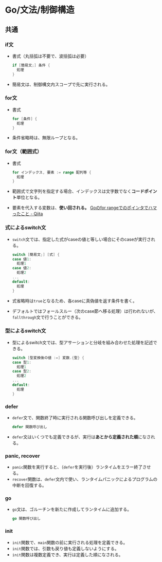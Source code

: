 # Go/文法/制御構造

## 共通

### if文

- 書式（丸括弧は不要で、波括弧は必要）

  ```go
  if [簡易文;] 条件 {
    処理
  }
  ```

- 簡易文は、制御構文内スコープで先に実行される。

### for文

- 書式

  ```go
  for [条件] {
    処理
  }
  ```

- 条件省略時は、無限ループとなる。

### for文（範囲式）

- 書式

  ```go
  for インデックス, 要素 := range 配列等 {
    処理
  }
  ```

- 範囲式で文字列を指定する場合、インデックスは文字数でなく**コードポイント**単位となる。

- 要素を代入する変数は、**使い回される。**
  [Goのfor rangeでのポインタでハマったこと - Qiita](https://qiita.com/uchiko/items/1c611f0db618ce9dc0a9)

### 式によるswitch文

- `switch`文では、指定した式がcaseの値と等しい場合にそのcaseが実行される。

  ```go
  switch [簡易文;] [式] {
  case 値1:
    処理1
  case 値2:
    処理2
  ...
  default:
    処理
  }
  ```

- 式省略時は`true`となるため、各caseに真偽値を返す条件を書く。
- デフォルトではフォールスルー（次のcase節へ移る処理）は行われないが、`fallthrough`文で行うことができる。

### 型によるswitch文

- 型によるswitch文では、型アサーションと分岐を組み合わせた処理を記述できる。

  ```go
  switch [型変換後の値 :=] 変数.{型} {
  case 型1:
    処理1
  case 型2:
    処理2
  ...
  default:
    処理
  }
  ```

### defer

- `defer`文で、関数終了時に実行される関数呼び出しを定義できる。

  ```go
  defer 関数呼び出し
  ```

- `defer`文はいくつでも定義できるが、実行は**あとから定義された順**になされる。

### panic, recover

- `panic`関数を実行すると、（`defer`を実行後）ランタイムをエラー終了させる。
- `recover`関数は、`defer`文内で使い、ランタイムパニックによるプログラムの中断を回復する。

### go

- `go`文は、ゴルーチンを新たに作成してランタイムに追加する。

  ```go
  go 関数呼び出し
  ```

### init

- `init`関数で、`main`関数の前に実行される処理を定義できる。
- `init`関数では、引数も戻り値も定義しないようにする。
- `init`関数は複数定義でき、実行は定義した順になされる。

